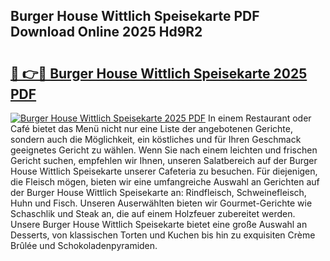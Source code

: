 ## Burger House Wittlich Speisekarte PDF Download Online 2025 Hd9R2

# <h2><a href="http://gcdyew1.nevu.top/?p=Burger+House+Wittlich+Speisekarte">🔗 👉🔴 Burger House Wittlich Speisekarte 2025 PDF</a></h2>

[![Burger House Wittlich Speisekarte 2025 PDF](https://i.imgur.com/dBaPXMq.png)](http://gcdyew1.nevu.top/?p=Burger+House+Wittlich+Speisekarte)
In einem Restaurant oder Café bietet das Menü nicht nur eine Liste der angebotenen Gerichte, sondern auch die Möglichkeit, ein köstliches und für Ihren Geschmack geeignetes Gericht zu wählen. Wenn Sie nach einem leichten und frischen Gericht suchen, empfehlen wir Ihnen, unseren Salatbereich auf der Burger House Wittlich Speisekarte unserer Cafeteria zu besuchen. Für diejenigen, die Fleisch mögen, bieten wir eine umfangreiche Auswahl an Gerichten auf der Burger House Wittlich Speisekarte an: Rindfleisch, Schweinefleisch, Huhn und Fisch. Unseren Auserwählten bieten wir Gourmet-Gerichte wie Schaschlik und Steak an, die auf einem Holzfeuer zubereitet werden. Unsere Burger House Wittlich Speisekarte bietet eine große Auswahl an Desserts, von klassischen Torten und Kuchen bis hin zu exquisiten Crème Brûlée und Schokoladenpyramiden.
